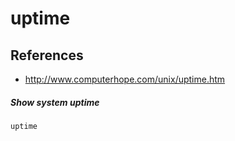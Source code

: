 # uptime

## References
* http://www.computerhope.com/unix/uptime.htm

##### Show system uptime
```
uptime
```
